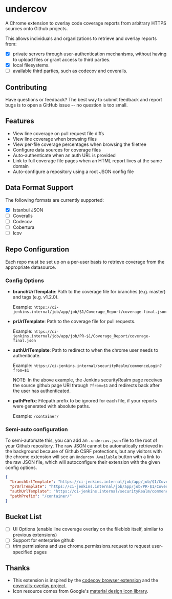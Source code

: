 # undercov

A Chrome extension to overlay code coverage reports from arbitrary HTTPS sources onto Github projects. 

This allows individuals and organizations to retrieve and overlay reports from:
- [x] private servers through user-authentication mechanisms, without having to upload files or grant access to third parties.
- [x] local filesystems.
- [ ] available third parties, such as codecov and coveralls.

## Contributing

Have questions or feedback? The best way to submit feedback and report bugs is to open a GitHub issue -- no question is too small.

## Features

- View line coverage on pull request file diffs
- View line coverage when browsing files
- View per-file coverage percentages when browsing the filetree
- Configure data sources for coverage files
- Auto-authenticate when an auth URL is provided
- Link to full coverage file pages when an HTML report lives at the same domain
- Auto-configure a repository using a root JSON config file

## Data Format Support

The following formats are currently supported:
- [x] Istanbul JSON
- [ ] Coveralls
- [ ] Codecov
- [ ] Cobertura
- [ ] lcov

## Repo Configuration

Each repo must be set up on a per-user basis to retrieve coverage from the appropriate datasource.

### Config Options

- **branchUrlTemplate**: Path to the coverage file for branches (e.g. master) and tags (e.g. v1.2.0).

  Example: `https://ci-jenkins.internal/job/app/job/$1/Coverage_Report/coverage-final.json`
- **prUrlTemplate**: Path to the coverage file for pull requests. 

  Example: `https://ci-jenkins.internal/job/app/job/PR-$1/Coverage_Report/coverage-final.json`
- **authUrlTemplate**: Path to redirect to when the chrome user needs to authenticate.

  Example: `https://ci-jenkins.internal/securityRealm/commenceLogin?from=$1`

  NOTE: In the above example, the Jenkins securityRealm page receives the source github page URI through `?from=$1` and redirects back after the user has authenticated.
- **pathPrefix**: Filepath prefix to be ignored for each file, if your reports were generated with absolute paths. 

  Example: `/container/`
  
### Semi-auto configuration

To semi-automate this, you can add an `.undercov.json` file to the root of your Github repository. The raw JSON cannot be automatically retrieved in the background because of Github CSRF protections, but any visitors with the chrome extension will see an `Undercov Available` button with a link to the raw JSON file, which will autoconfigure their extension with the given config options.

```json
{
  "branchUrlTemplate": "https://ci-jenkins.internal/job/app/job/$1/Coverage_Report/coverage-final.json",
  "prUrlTemplate": "https://ci-jenkins.internal/job/app/job/PR-$1/Coverage_Report/coverage-final.json",
  "authUrlTemplate": "https://ci-jenkins.internal/securityRealm/commenceLogin?from=$1",
  "pathPrefix": "/container/"
}
```

## Bucket List

- [ ] UI Options (enable line coverage overlay on the fileblob itself, similar to previous extensions)
- [ ] Support for enterprise github
- [ ] trim permissions and use chrome.permissions.request to request user-specified pages

## Thanks

* This extension is inspired by the [codecov browser extension](https://github.com/codecov/browser-extension) and the [coveralls-overlay project](https://github.com/kwonoj/coveralls-overlay).
* Icon resource comes from Google's [material design icon library](https://www.google.com/design/icons/#ic_visibility).
